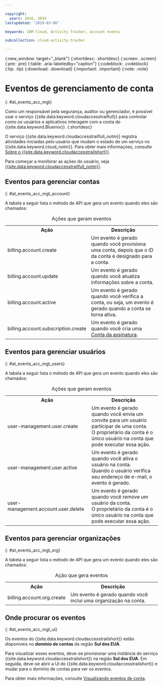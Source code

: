 ```yaml
---

copyright:
  years: 2016, 2019
lastupdated: "2019-03-06"

keywords: IBM Cloud, Activity Tracker, account events

subcollection: cloud-activity-tracker

---
```


{:new_window: target="_blank"}
{:shortdesc: .shortdesc}
{:screen: .screen}
{:pre: .pre}
{:table: .aria-labeledby="caption"}
{:codeblock: .codeblock}
{:tip: .tip}
{:download: .download}
{:important: .important}
{:note: .note}

# Eventos de gerenciamento de conta  
{: #at_events_acc_mgt}

Como um responsável pela segurança, auditor ou gerenciador, é possível usar o serviço {{site.data.keyword.cloudaccesstrailfull}} para controlar como os usuários e aplicativos interagem com a conta do {{site.data.keyword.Bluemix}}. 
{:shortdesc}

O serviço {{site.data.keyword.cloudaccesstrailfull_notm}} registra atividades iniciadas pelo usuário que mudam o estado de um serviço no {{site.data.keyword.cloud_notm}}. Para obter mais informações, consulte [Sobre o {{site.data.keyword.cloudaccesstrailshort}}](/docs/services/cloud-activity-tracker?topic=cloud-activity-tracker-activity_tracker_ov#activity_tracker_ov).

Para começar a monitorar as ações do usuário, veja [{{site.data.keyword.cloudaccesstrailfull_notm}}](/docs/services/cloud-activity-tracker?topic=cloud-activity-tracker-getting-started-with-cla#getting-started-with-cla). 



## Eventos para gerenciar contas
{: #at_events_acc_mgt_account}

A tabela a seguir lista o método de API que gera um evento quando eles são chamados:

<table>
  <caption>Ações que geram eventos</caption>
  <tr>
    <th>Ação</th>
	  <th>Descrição</th>
  </tr>
  <tr>
    <td>billing.account.create</td>
	  <td>Um evento é gerado quando você provisiona uma conta, depois que o ID da conta é designado para a conta.</td>
  </tr>
  <tr>
    <td>billing.account.update</td>
	  <td>Um evento é gerado quando você atualiza informações sobre a conta.</td>
  </tr>
  <tr>
    <td>billing.account.active</td>
	  <td>Um evento é gerado quando você verifica a conta, ou seja, um evento é gerado quando a conta se torna ativa.</td>
  </tr>
  <tr>
    <td>billing.account.subscription.create</td>
	  <td>Um evento é gerado quando você cria uma <a href="/docs/account?topic=account-accounts#subscription-account">Conta da assinatura</a>.</td>
  </tr>
</table>



## Eventos para gerenciar usuários
{: #at_events_acc_mgt_users}

A tabela a seguir lista o método de API que gera um evento quando eles são chamados:

<table>
  <caption>Ações que geram eventos</caption>
  <tr>
    <th>Ação</th>
	  <th>Descrição</th>
  </tr>
  <tr>
    <td>user-management.user.create</td>
	  <td>Um evento é gerado quando você envia um convite para um usuário participar de uma conta. </br>O proprietário da conta é o único usuário na conta que pode executar essa ação.</td>
  </tr>
  <tr>
    <td>user-management.user.active</td>
	  <td>Um evento é gerado quando você ativa o usuário na conta. </br>Quando o usuário verifica seu endereço de e-mail, o evento é gerado.</td>
  </tr>
  <tr>
    <td>user-management.account.user.delete</td>
	  <td>Um evento é gerado quando você remove um usuário da conta. </br>O proprietário da conta é o único usuário na conta que pode executar essa ação.</td>
  </tr>
</table>

## Eventos para gerenciar organizações
{: #at_events_acc_mgt_org}

A tabela a seguir lista o método de API que gera um evento quando eles são chamados:

<table>
  <caption>Ação que gera eventos</caption>
  <tr>
    <th>Ação</th>
	  <th>Descrição</th>
  </tr>
  <tr>
    <td>billing.account.org.create</td>
	  <td>Um evento é gerado quando você inclui uma organização na conta.</td>
  </tr>
</table>

## Onde procurar os eventos
{: #at_events_acc_mgt_ui}

Os eventos do {{site.data.keyword.cloudaccesstrailshort}} estão disponíveis no **domínio de contas** da região **Sul dos EUA**. 

Para visualizar esses eventos, deve-se provisionar uma instância do serviço {{site.data.keyword.cloudaccesstrailshort}} na região **Sul dos EUA**. Em seguida, deve-se abrir a UI do {{site.data.keyword.cloudaccesstrailshort}} e mudar para o domínio de contas para ver os eventos. 

Para obter mais informações, consulte [Visualizando eventos de conta](/docs/services/cloud-activity-tracker/how-to/manage-events-ui?topic=cloud-activity-tracker-view_acc_events#view_acc_events_account_events).








